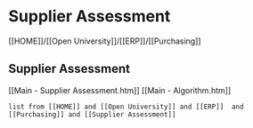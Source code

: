 # Supplier Assessment
[[HOME]]/[[Open University]]/[[ERP]]/[[Purchasing]]

## Supplier Assessment

 [[Main - Supplier Assessment.htm]]
 [[Main - Algorithm.htm]]
```dataview
list from [[HOME]] and [[Open University]] and [[ERP]]  and  [[Purchasing]] and [[Supplier Assessment]]  
```
